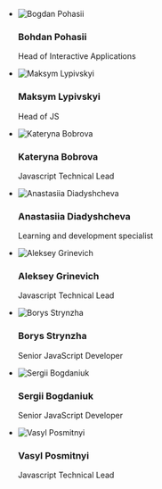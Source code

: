 <!--# Mentors-->

<ul class="mentors">
  <li class="mentor">
    <div class="mentor__img"><img src="../assets/images/mentors/bpo.jpg" alt="Bogdan Pohasii" /></div>
    <h3 class="mentor__name">Bohdan Pohasii</h3>  
    <p class="mentor__desc">Head of Interactive Applications</p>
  </li>
  <li class="mentor">
      <div class="mentor__img"><img src="../assets/images/mentors/lym.jpg" alt="Maksym Lypivskyi" /></div>
      <h3 class="mentor__name">Maksym Lypivskyi</h3>  
      <p class="mentor__desc">Head of JS</p>
  </li>
  <li class="mentor">
      <div class="mentor__img"><img src="../assets/images/mentors/kahu.jpg" alt="Kateryna Bobrova" /></div>
      <h3 class="mentor__name">Kateryna Bobrova</h3>  
      <p class="mentor__desc">Javascript Technical Lead</p>
  </li>
  <li class="mentor">
      <div class="mentor__img"><img src="../assets/images/mentors/andia.jpg" alt="Anastasiia Diadyshcheva" /></div>
      <h3 class="mentor__name">Anastasiia Diadyshcheva</h3>  
      <p class="mentor__desc">Learning and development specialist</p>
  </li>
  <li class="mentor">
    <div class="mentor__img"><img src="../assets/images/mentors/algri.jpg" alt="Aleksey Grinevich" /></div>
    <h3 class="mentor__name">Aleksey Grinevich</h3>  
    <p class="mentor__desc">Javascript Technical Lead</p>
  </li>
  <li class="mentor">
    <div class="mentor__img"><img src="../assets/images/mentors/bost.jpg" alt="Borys Strynzha" /></div>
    <h3 class="mentor__name">Borys Strynzha</h3>  
    <p class="mentor__desc">Senior JavaScript Developer</p>
  </li>
  <li class="mentor">
    <div class="mentor__img"><img src="../assets/images/mentors/sbogd.jpg" alt="Sergii Bogdaniuk" /></div>
    <h3 class="mentor__name">Sergii Bogdaniuk</h3>  
    <p class="mentor__desc">Senior JavaScript Developer</p>
  </li>
  <li class="mentor">
    <div class="mentor__img"><img src="../assets/images/mentors/vpos.jpg" alt="Vasyl Posmitnyi" /></div>
    <h3 class="mentor__name">Vasyl Posmitnyi</h3>
    <p class="mentor__desc">Javascript Technical Lead</p>
  </li>
</ul>
